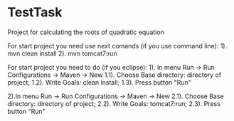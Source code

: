 # TestTask
Project for calculating the roots of quadratic equation

For start project you need use next comands (if you use command line): 
1). mvn clean install
2). mvn tomcat7:run

For start project you need to do (if you eclipse): 
1). In menu Run -> Run Configurations -> Maven -> New
1.1). Choose Base directory: directory of project;
1.2). Write Goals: clean install;
1.3). Press button "Run"

2).In menu Run -> Run Configurations -> Maven -> New
2.1). Choose Base directory: directory of project;
2.2). Write Goals: tomcat7:run;
2.3). Press button "Run"
